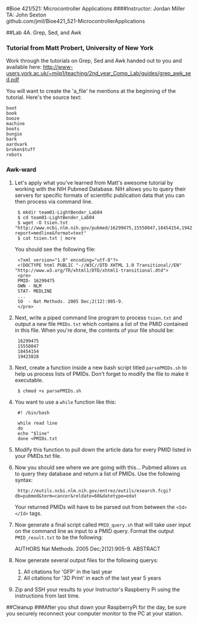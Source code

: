 #Bioe 421/521: Microcontroller Applications
####Instructor: Jordan Miller<br>TA: John Sexton<br>github.com/jmil/Bioe421_521-MicrocontrollerApplications

##Lab 4A. Grep, Sed, and Awk


### Tutorial from Matt Probert, University of New York
Work through the tutorials on Grep, Sed and Awk handed out to you and available here:
http://www-users.york.ac.uk/~mijp1/teaching/2nd_year_Comp_Lab/guides/grep_awk_sed.pdf

You will want to create the 'a_file' he mentions at the beginning of the tutorial. Here's the source text:

	boot	book	booze	machine	boots	bungie	bark	aardvark	broken$tuff	robots



### Awk-ward

1. Let's apply what you've learned from Matt's awesome tutorial by working with the NIH Pubmed Database. NIH allows you to query their servers for specific formats of scientific publication data that you can then process via command line.

		$ mkdir team01-LightBender_Lab04
		$ cd team01-LightBender_Lab04
		$ wget -O tsien.txt "http://www.ncbi.nlm.nih.gov/pubmed/16299475,15558047,18454154,19423828?report=medline&format=text" 
		$ cat tsien.txt | more

	You should see the following file:

		<?xml version="1.0" encoding="utf-8"?>
		<!DOCTYPE html PUBLIC "-//W3C//DTD XHTML 1.0 Transitional//EN" "http://www.w3.org/TR/xhtml1/DTD/xhtml1-transitional.dtd">
		<pre>
		PMID- 16299475
		OWN - NLM
		STAT- MEDLINE
		...
		SO  - Nat Methods. 2005 Dec;2(12):905-9.
		</pre>


1. Next, write a piped command line program to process `tsien.txt` and output a new file `PMIDs.txt` which contains a list of the PMID contained in this file. When you're done, the contents of your file should be:

		16299475
		15558047
		18454154
		19423828

1. Next, create a function inside a new bash script titled `parsePMIDs.sh` to help us process lists of PMIDs. Don't forget to modify the file to make it executable.

		$ chmod +x parsePMIDs.sh

1. You want to use a `while` function like this:

		#! /bin/bash
		
		while read line           
		do           
		echo "$line"
		done <PMIDs.txt

1. Modify this function to pull down the article data for every PMID listed in your PMIDs.txt file.

1. Now you should see where we are going with this... Pubmed allows us to query they database and return a list of PMIDs. Use the following syntax:

		http://eutils.ncbi.nlm.nih.gov/entrez/eutils/esearch.fcgi?db=pubmed&term=cancer&reldate=60&datetype=edat
	
	Your returned PMIDs will have to be parsed out from between the `<Id>` `</Id>` tags.
	
1. Now generate a final script called `PMID_query.sh` that will take user input on the command line as input to a PMID query. Format the output `PMID_result.txt` to be the following:
	
	AUTHORS
	Nat Methods. 2005 Dec;2(12):905-9.
	ABSTRACT
	
	
1. Now generate several output files for the following querys:
	1. All citations for 'GFP' in the last year
	1. All citations for '3D Print' in each of the last year 5 years
	
1. Zip and SSH your results to your Instructor's Raspberry Pi using the instructions from last time.


##Cleanup
###After you shut down your RaspberryPi for the day, be sure you securely reconnect your computer monitor to the PC at your station.